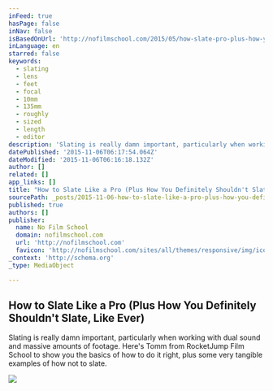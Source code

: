 ```yaml
---
inFeed: true
hasPage: false
inNav: false
isBasedOnUrl: 'http://nofilmschool.com/2015/05/how-slate-pro-plus-how-you-definitely-shouldnt-slate-ever'
inLanguage: en
starred: false
keywords:
  - slating
  - lens
  - feet
  - focal
  - 10mm
  - 135mm
  - roughly
  - sized
  - length
  - editor
description: 'Slating is really damn important, particularly when working with dual sound and massive amounts of footage.'
datePublished: '2015-11-06T06:17:54.064Z'
dateModified: '2015-11-06T06:16:18.132Z'
author: []
related: []
app_links: []
title: "How to Slate Like a Pro (Plus How You Definitely Shouldn't Slate, Like Ever)"
sourcePath: _posts/2015-11-06-how-to-slate-like-a-pro-plus-how-you-definitely-shouldnt-s.md
published: true
authors: []
publisher:
  name: No Film School
  domain: nofilmschool.com
  url: 'http://nofilmschool.com'
  favicon: 'http://nofilmschool.com/sites/all/themes/responsive/img/icons/favicon.ico'
_context: 'http://schema.org'
_type: MediaObject

---
```

<article style=""><h1>How to Slate Like a Pro (Plus How You Definitely Shouldn't Slate, Like Ever)</h1><p>Slating is really damn important, particularly when working with dual sound and massive amounts of footage. Here's Tomm from RocketJump Film School to show you the basics of how to do it right, plus some very tangible examples of how not to slate.</p><img src="http://nofilmschool.com/sites/default/files/styles/facebook/public/slate_0.jpg?itok=7QmOJOYt" /></article>